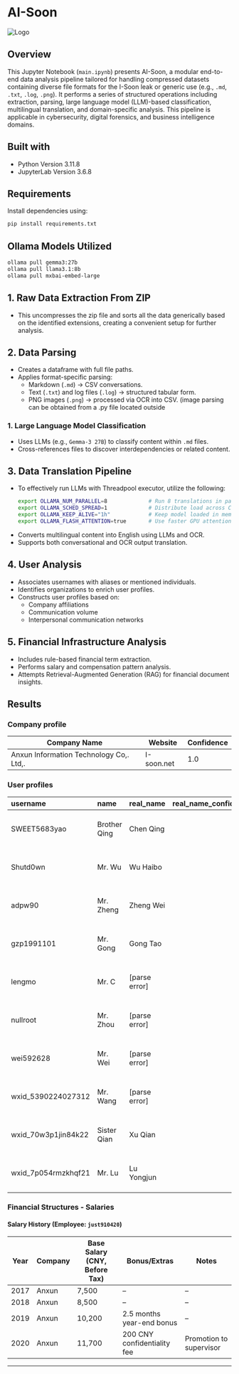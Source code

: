 # AI-Soon


![Logo](https://i.gzn.jp/img/2024/02/26/china-hacking-leak-documents-isoon/00.png)


## Overview

This Jupyter Notebook (`main.ipynb`) presents AI-Soon, a modular end-to-end data analysis pipeline tailored for handling compressed datasets containing diverse file formats for the I-Soon leak or generic use (e.g., `.md`, `.txt`, `.log`, `.png`). It performs a series of structured operations including extraction, parsing, large language model (LLM)-based classification, multilingual translation, and domain-specific analysis. This pipeline is applicable in cybersecurity, digital forensics, and business intelligence domains.

## Built with
- Python Version 3.11.8
- JupyterLab Version 3.6.8

## Requirements

Install dependencies using:

```bash
pip install requirements.txt
```

## Ollama Models Utilized
```bash
ollama pull gemma3:27b
ollama pull llama3.1:8b
ollama pull mxbai-embed-large
```

## 1. **Raw Data Extraction From ZIP**
- This uncompresses the zip file and sorts all the data generically based on the identified extensions, creating a convenient setup for further analysis.

## 2. **Data Parsing**
- Creates a dataframe with full file paths.
- Applies format-specific parsing:
  - Markdown (`.md`) → CSV conversations.
  - Text (`.txt`) and log files (`.log`) → structured tabular form.
  - PNG images (`.png`) → processed via OCR into CSV. (image parsing can be obtained from a .py file located outside

### 1. **Large Language Model Classification**
- Uses LLMs (e.g., `Gemma-3 27B`) to classify content within `.md` files.
- Cross-references files to discover interdependencies or related content.

## 3. **Data Translation Pipeline**
- To effectively run LLMs with Threadpool executor, utilize the following:
    ```bash
    export OLLAMA_NUM_PARALLEL=8             # Run 8 translations in parallel - depending on the Number of GPUs available
    export OLLAMA_SCHED_SPREAD=1             # Distribute load across CPU cores
    export OLLAMA_KEEP_ALIVE="1h"            # Keep model loaded in memory
    export OLLAMA_FLASH_ATTENTION=true       # Use faster GPU attention (if supported)
    ```
- Converts multilingual content into English using LLMs and OCR.
- Supports both conversational and OCR output translation.

## 4. **User Analysis**
- Associates usernames with aliases or mentioned individuals.
- Identifies organizations to enrich user profiles.
- Constructs user profiles based on:
  - Company affiliations
  - Communication volume
  - Interpersonal communication networks

## 5. **Financial Infrastructure Analysis**
- Includes rule-based financial term extraction.
- Performs salary and compensation pattern analysis.
- Attempts Retrieval-Augmented Generation (RAG) for financial document insights.


## Results
### Company profile
| Company Name | Website | Confidence |
|----------|----------|----------|
| Anxun Information Technology Co,. Ltd,.  | I-soon.net | 1.0  |

### User profiles 
| username            | name         | real_name     | real_name_confidence | company                           | website        | position         | position_confidence | message_count | conversation_partners             |
|:--------------------|:-------------|:--------------|----------------------:|:----------------------------------|:---------------|:------------------|----------------------:|---------------:|:----------------------------------|
| SWEET5683yao        | Brother Qing | Chen Qing     | 0.95                  | Anxun Information Technology C... | www.I-soon.net | Project Manager   | 0.75                  | 35             | wxid_7p054rmzkhqf21               |
| Shutd0wn            | Mr. Wu       | Wu Haibo      | 0.85                  | Anxun Information Technology C... | www.I-soon.net | General Manager   | 0.75                  | 3675           | lengmo, wxid_xusilpfkh31g21       |
| adpw90              | Mr. Zheng    | Zheng Wei     | 0.85                  | Anxun Information Technology C... | www.I-soon.net | Team Lead         | 0.75                  | 235            | wxid_7p054rmzkhqf21               |
| gzp1991101          | Mr. Gong     | Gong Tao      | 0.85                  | Anxun Information Technology C... | www.I-soon.net | General Manager   | 0.90                  | 603            | wxid_7p054rmzkhqf21, wxid_mgh2... |
| lengmo              | Mr. C        | [parse error] | 0.00                  | Anxun Information Technology C... | www.I-soon.net | [parse error]     | 0.00                  | 4981           | Shutd0wn, just910420, wxid_539... |
| nullroot            | Mr. Zhou     | [parse error] | 0.00                  | Anxun Information Technology C... | www.I-soon.net | [parse error]     | 0.00                  | 103            | tianyi-0608, wei592628            |
| wei592628           | Mr. Wei      | [parse error] | 0.00                  | Anxun Information Technology C... | www.I-soon.net | [parse error]     | 0.00                  | 87             | nullroot                          |
| wxid_5390224027312  | Mr. Wang     | [parse error] | 0.00                  | Anxun Information Technology C... | www.I-soon.net | [parse error]     | 0.00                  | 1409           | dujijiyiqxx, lengmo, qq7826346... |
| wxid_70w3p1jin84k22 | Sister Qian  | Xu Qian       | 1.00                  | Anxun Information Technology C... | www.-soon.net | Training Manager  | 0.90                  | 523            | wxid_5390224027312, wxid_nv9bv... |
| wxid_7p054rmzkhqf21 | Mr. Lu       | Lu Yongjun    | 0.95                  | Anxun Information Technology C... | www.I-soon.net | President         | 0.85                  | 894            | SWEET5683yao, adpw90, gzp19911... |

### Financial Structures - Salaries

#### Salary History (Employee: `just910420`)

| Year | Company | Base Salary (CNY, Before Tax) | Bonus/Extras                                   | Notes                      |
|------|---------|-------------------------------|------------------------------------------------|----------------------------|
| 2017 | Anxun   | 7,500                         | –                                              | –                          |
| 2018 | Anxun   | 8,500                         | –                                              | –                          |
| 2019 | Anxun   | 10,200                        | 2.5 months year-end bonus                      | –                          |
| 2020 | Anxun   | 11,700                        | 200 CNY confidentiality fee                    | Promotion to supervisor    |

---

